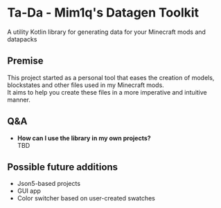 # Ta-Da - Mim1q's Datagen Toolkit

A utility Kotlin library for generating data for your Minecraft mods and datapacks

## Premise

This project started as a personal tool that eases the creation of models, blockstates and other files used in my 
Minecraft mods.  
It aims to help you create these files in a more imperative and intuitive manner.

## Q&A

- **How can I use the library in my own projects?**  
  TBD

## Possible future additions

- Json5-based projects
- GUI app
- Color switcher based on user-created swatches